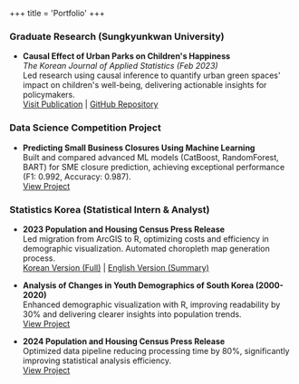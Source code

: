 +++
title = 'Portfolio'
+++
### Graduate Research (Sungkyunkwan University)
- **Causal Effect of Urban Parks on Children's Happiness**  
  *The Korean Journal of Applied Statistics (Feb 2023)*  
  Led research using causal inference to quantify urban green spaces' impact on children's well-being, delivering actionable insights for policymakers.  
  [Visit Publication](https://www.kjas.or.kr/journal/view.html?doi=10.5351/KJAS.2023.36.1.063) | [GitHub Repository](https://github.com/KwonNayeon/urban-parks-childrens-happiness)

### Data Science Competition Project
- **Predicting Small Business Closures Using Machine Learning**  
  Built and compared advanced ML models (CatBoost, RandomForest, BART) for SME closure prediction, achieving exceptional performance (F1: 0.992, Accuracy: 0.987).  
  [View Project](https://github.com/KwonNayeon/numble)

### Statistics Korea (Statistical Intern & Analyst)
- **2023 Population and Housing Census Press Release**  
  Led migration from ArcGIS to R, optimizing costs and efficiency in demographic visualization. Automated choropleth map generation process.  
  [Korean Version (Full)](https://kostat.go.kr/board.es?mid=a10301020200&bid=203&act=view&list_no=426429) | [English Version (Summary)](https://kostat.go.kr/board.es?mid=a20101000000&bid=11747&act=view&list_no=426676)

- **Analysis of Changes in Youth Demographics of South Korea (2000-2020)**  
  Enhanced demographic visualization with R, improving readability by 30% and delivering clearer insights into population trends.  
  [View Project](https://kostat.go.kr/board.es?mid=a10301020200&bid=203&act=view&list_no=428215)

- **2024 Population and Housing Census Press Release**  
  Optimized data pipeline reducing processing time by 80%, significantly improving statistical analysis efficiency.  
  [View Project](https://kostat.go.kr/board.es?mid=a10301010000&bid=203&act=view&list_no=431972)
